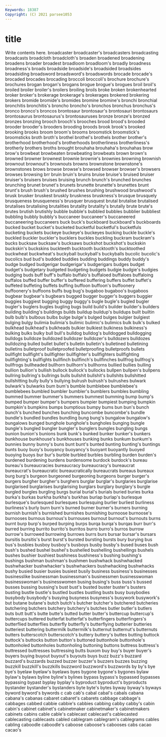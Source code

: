 ```yaml
---
Keywords: 18387
Copyright: (C) 2021 parsee1053
---
```


# title

Write contents here.
 broadcaster broadcaster's broadcasters broadcasting broadcasts broadcloth broadcloth's
broaden broadened broadening broadens broader broadest broadloom broadloom's broadly broadness
broadness's broads broadside broadside's broadsided broadsides broadsiding broadsword broadsword's broadswords
brocade brocade's brocaded brocades brocading broccoli broccoli's brochure brochure's brochures
brogan brogan's brogans brogue brogue's brogues broil broil's broiled broiler
broiler's broilers broiling broils broke broken brokenhearted broker broker's brokerage
brokerage's brokerages brokered brokering brokers bromide bromide's bromides bromine bromine's
bronchi bronchial bronchitis bronchitis's broncho broncho's bronchos bronchus bronchus's bronco
bronco's broncos brontosaur brontosaur's brontosauri brontosaurs brontosaurus brontosaurus's brontosauruses bronze
bronze's bronzed bronzes bronzing brooch brooch's brooches brood brood's brooded
brooder brooder's brooders brooding broods brook brook's brooked brooking brooks
broom broom's brooms broomstick broomstick's broomsticks broth broth's brothel brothel's
brothels brother brother's brotherhood brotherhood's brotherhoods brotherliness brotherliness's brotherly brothers
broths brought brouhaha brouhaha's brouhahas brow brow's browbeat browbeaten browbeating
browbeats brown brown's browned browner brownest brownie brownie's brownies browning
brownish brownout brownout's brownouts browns brownstone brownstone's brownstones brows browse
browse's browsed browser browser's browsers browses browsing brr bruin bruin's
bruins bruise bruise's bruised bruiser bruiser's bruisers bruises bruising brunch
brunch's brunched brunches brunching brunet brunet's brunets brunette brunette's brunettes
brunt brunt's brush brush's brushed brushes brushing brushwood brushwood's brusk
brusker bruskest bruskly bruskness bruskness's brusque brusquely brusqueness brusqueness's brusquer
brusquest brutal brutalise brutalised brutalises brutalising brutalities brutality brutality's brutally
brute brute's brutes brutish brutishly bubble bubble's bubbled bubbles bubblier
bubbliest bubbling bubbly bubbly's buccaneer buccaneer's buccaneered buccaneering buccaneers buck
buck's buckboard buckboard's buckboards bucked bucket bucket's bucketed bucketful bucketful's
bucketfuls bucketing buckets buckeye buckeye's buckeyes bucking buckle buckle's buckled
buckler buckler's bucklers buckles buckling buckram buckram's bucks bucksaw bucksaw's
bucksaws buckshot buckshot's buckskin buckskin's buckskins buckteeth bucktooth bucktooth's bucktoothed
buckwheat buckwheat's buckyball buckyball's buckyballs bucolic bucolic's bucolics bud bud's
budded buddies budding buddings buddy buddy's budge budged budgerigar budgerigar's
budgerigars budges budget budget's budgetary budgeted budgeting budgets budgie budgie's
budgies budging buds buff buff's buffalo buffalo's buffaloed buffaloes buffaloing
buffalos buffed buffer buffer's buffered buffering buffers buffet buffet's buffeted
buffeting buffets buffing buffoon buffoon's buffoonery buffoonery's buffoons buffs bug
bug's bugaboo bugaboo's bugaboos bugbear bugbear's bugbears bugged bugger bugger's
buggers buggier buggies buggiest bugging buggy buggy's bugle bugle's bugled
bugler bugler's buglers bugles bugling bugs build build's builder builder's
builders building building's buildings builds buildup buildup's buildups built builtin
bulb bulb's bulbous bulbs bulge bulge's bulged bulges bulgier bulgiest
bulging bulgy bulimia bulimia's bulimic bulimic's bulimics bulk bulk's bulked
bulkhead bulkhead's bulkheads bulkier bulkiest bulkiness bulkiness's bulking bulks bulky
bull bull's bulldog bulldog's bulldogged bulldogging bulldogs bulldoze bulldozed bulldozer
bulldozer's bulldozers bulldozes bulldozing bulled bullet bullet's bulletin bulletin's bulletined
bulletining bulletins bulletproof bulletproofed bulletproofing bulletproofs bullets bullfight bullfight's bullfighter
bullfighter's bullfighters bullfighting bullfighting's bullfights bullfinch bullfinch's bullfinches bullfrog bullfrog's
bullfrogs bullheaded bullhorn bullhorn's bullhorns bullied bullies bulling bullion bullion's
bullish bullock bullock's bullocks bullpen bullpen's bullpens bullring bullring's bullrings
bulls bullshit bullshit's bullshits bullshitted bullshitting bully bully's bullying bulrush
bulrush's bulrushes bulwark bulwark's bulwarks bum bum's bumble bumblebee bumblebee's
bumblebees bumbled bumbler bumbler's bumblers bumbles bumbling bummed bummer bummer's
bummers bummest bumming bump bump's bumped bumper bumper's bumpers bumpier
bumpiest bumping bumpkin bumpkin's bumpkins bumps bumptious bumpy bums bun
bun's bunch bunch's bunched bunches bunching buncombe buncombe's bundle bundle's
bundled bundles bundling bung bung's bungalow bungalow's bungalows bunged bunghole
bunghole's bungholes bunging bungle bungle's bungled bungler bungler's bunglers bungles
bungling bungs bunion bunion's bunions bunk bunk's bunked bunker bunker's
bunkers bunkhouse bunkhouse's bunkhouses bunking bunks bunkum bunkum's bunnies bunny
bunny's buns bunt bunt's bunted bunting bunting's buntings bunts buoy
buoy's buoyancy buoyancy's buoyant buoyantly buoyed buoying buoys bur bur's
burble burbled burbles burbling burden burden's burdened burdening burdens burdensome
burdock burdock's bureau bureau's bureaucracies bureaucracy bureaucracy's bureaucrat bureaucrat's bureaucratic
bureaucratically bureaucrats bureaus bureaux burg burg's burgeon burgeoned burgeoning burgeons
burger burger's burgers burgher burgher's burghers burglar burglar's burglaries burglarise
burglarised burglarises burglarising burglars burglary burglary's burgle burgled burgles burgling
burgs burial burial's burials buried buries burka burka's burkas burkha
burkha's burkhas burlap burlap's burlesque burlesque's burlesqued burlesques burlesquing burlier
burliest burliness burliness's burly burn burn's burned burner burner's burners
burning burnish burnish's burnished burnishes burnishing burnoose burnoose's burnooses burnous
burnous's burnouses burnout burnout's burnouts burns burnt burp burp's burped
burping burps burqa burqa's burqas burr burr's burred burring burrito
burrito's burritos burro burro's burros burrow burrow's burrowed burrowing burrows
burrs burs bursar bursar's bursars bursitis bursitis's burst burst's bursted
bursting bursts bury burying bus bus's busbies busboy busboy's busboys
busby busby's bused buses bush bush's bushed bushel bushel's bushelled
bushelling bushellings bushels bushes bushier bushiest bushiness bushiness's bushing bushing's
bushings bushman bushman's bushmen bushwhack bushwhacked bushwhacker bushwhacker's bushwhackers bushwhacking
bushwhacks bushy busied busier busies busiest busily business business's businesses
businesslike businessman businessman's businessmen businesswoman businesswoman's businesswomen busing busing's buss
buss's bussed busses bussing bussing's bust bust's busted buster buster's
busters busting bustle bustle's bustled bustles bustling busts busy busybodies
busybody busybody's busying busyness busyness's busywork busywork's but butane butane's
butch butch's butcher butcher's butchered butcheries butchering butchers butchery butchery's
butches butler butler's butlers buts butt butt's butte butte's butted
butter butter's buttercup buttercup's buttercups buttered butterfat butterfat's butterfingers butterfingers's
butterflied butterflies butterfly butterfly's butterflying butterier butteries butteriest buttering buttermilk
buttermilk's butternut butternut's butternuts butters butterscotch butterscotch's buttery buttery's buttes
butting buttock buttock's buttocks button button's buttoned buttonhole buttonhole's buttonholed
buttonholes buttonholing buttoning buttons buttress buttress's buttressed buttresses buttressing butts
buxom buy buy's buyer buyer's buyers buying buyout buyout's buyouts
buys buzz buzz's buzzard buzzard's buzzards buzzed buzzer buzzer's buzzers
buzzes buzzing buzzkill buzzkill's buzzkills buzzword buzzword's buzzwords by by's
bye bye's byelaw byelaw's byelaws byes bygone bygone's bygones bylaw
bylaw's bylaws byline byline's bylines bypass bypass's bypassed bypasses bypassing
bypast byplay byplay's byproduct byproduct's byproducts bystander bystander's bystanders byte
byte's bytes byway byway's byways byword byword's bywords c cab
cab's cabal cabal's cabals cabana cabana's cabanas cabaret cabaret's cabarets
cabbage cabbage's cabbages cabbed cabbie cabbie's cabbies cabbing cabby cabby's
cabin cabin's cabinet cabinet's cabinetmaker cabinetmaker's cabinetmakers cabinets cabins cable
cable's cablecast cablecast's cablecasted cablecasting cablecasts cabled cablegram cablegram's cablegrams
cables cabling caboodle caboodle's caboose caboose's cabooses cabs cacao cacao's
